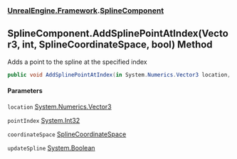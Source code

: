 ### [UnrealEngine.Framework](UnrealEngine_Framework.md 'UnrealEngine.Framework').[SplineComponent](SplineComponent.md 'UnrealEngine.Framework.SplineComponent')
## SplineComponent.AddSplinePointAtIndex(Vector3, int, SplineCoordinateSpace, bool) Method
Adds a point to the spline at the specified index  
```csharp
public void AddSplinePointAtIndex(in System.Numerics.Vector3 location, int pointIndex, UnrealEngine.Framework.SplineCoordinateSpace coordinateSpace, bool updateSpline=true);
```
#### Parameters
<a name='UnrealEngine_Framework_SplineComponent_AddSplinePointAtIndex(System_Numerics_Vector3_int_UnrealEngine_Framework_SplineCoordinateSpace_bool)_location'></a>
`location` [System.Numerics.Vector3](https://docs.microsoft.com/en-us/dotnet/api/System.Numerics.Vector3 'System.Numerics.Vector3')  
  
<a name='UnrealEngine_Framework_SplineComponent_AddSplinePointAtIndex(System_Numerics_Vector3_int_UnrealEngine_Framework_SplineCoordinateSpace_bool)_pointIndex'></a>
`pointIndex` [System.Int32](https://docs.microsoft.com/en-us/dotnet/api/System.Int32 'System.Int32')  
  
<a name='UnrealEngine_Framework_SplineComponent_AddSplinePointAtIndex(System_Numerics_Vector3_int_UnrealEngine_Framework_SplineCoordinateSpace_bool)_coordinateSpace'></a>
`coordinateSpace` [SplineCoordinateSpace](SplineCoordinateSpace.md 'UnrealEngine.Framework.SplineCoordinateSpace')  
  
<a name='UnrealEngine_Framework_SplineComponent_AddSplinePointAtIndex(System_Numerics_Vector3_int_UnrealEngine_Framework_SplineCoordinateSpace_bool)_updateSpline'></a>
`updateSpline` [System.Boolean](https://docs.microsoft.com/en-us/dotnet/api/System.Boolean 'System.Boolean')  
  
